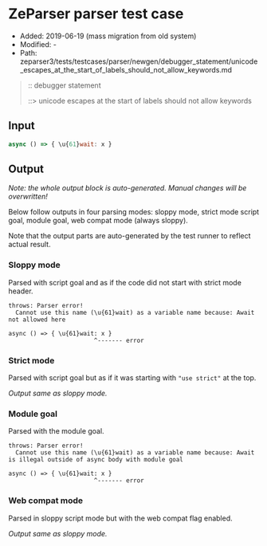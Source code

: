 # ZeParser parser test case

- Added: 2019-06-19 (mass migration from old system)
- Modified: -
- Path: zeparser3/tests/testcases/parser/newgen/debugger_statement/unicode_escapes_at_the_start_of_labels_should_not_allow_keywords.md

> :: debugger statement
>
> ::> unicode escapes at the start of labels should not allow keywords

## Input

`````js
async () => { \u{61}wait: x }
`````

## Output

_Note: the whole output block is auto-generated. Manual changes will be overwritten!_

Below follow outputs in four parsing modes: sloppy mode, strict mode script goal, module goal, web compat mode (always sloppy).

Note that the output parts are auto-generated by the test runner to reflect actual result.

### Sloppy mode

Parsed with script goal and as if the code did not start with strict mode header.

`````
throws: Parser error!
  Cannot use this name (\u{61}wait) as a variable name because: Await not allowed here

async () => { \u{61}wait: x }
                        ^------- error
`````

### Strict mode

Parsed with script goal but as if it was starting with `"use strict"` at the top.

_Output same as sloppy mode._

### Module goal

Parsed with the module goal.

`````
throws: Parser error!
  Cannot use this name (\u{61}wait) as a variable name because: Await is illegal outside of async body with module goal

async () => { \u{61}wait: x }
                        ^------- error
`````


### Web compat mode

Parsed in sloppy script mode but with the web compat flag enabled.

_Output same as sloppy mode._
